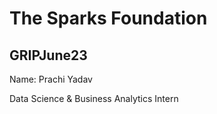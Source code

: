 # The Sparks Foundation

## GRIPJune23

Name: Prachi Yadav

Data Science & Business Analytics Intern
